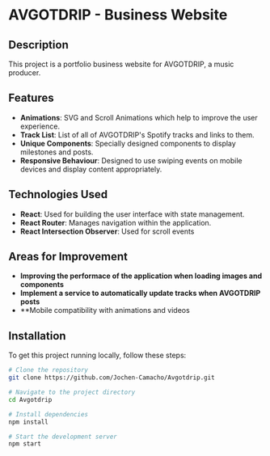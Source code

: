 # AVGOTDRIP - Business Website

## Description

This project is a portfolio business website for AVGOTDRIP, a music producer.

## Features

- **Animations**: SVG and Scroll Animations which help to improve the user experience.
- **Track List**: List of all of AVGOTDRIP's Spotify tracks and links to them.
- **Unique Components**: Specially designed components to display milestones and posts.
- **Responsive Behaviour**: Designed to use swiping events on mobile devices and display content appropriately.

## Technologies Used

- **React**: Used for building the user interface with state management.
- **React Router**: Manages navigation within the application.
- **React Intersection Observer**: Used for scroll events

## Areas for Improvement

- **Improving the performace of the application when loading images and components**
- **Implement a service to automatically update tracks when AVGOTDRIP posts**
- **Mobile compatibility with animations and videos

## Installation

To get this project running locally, follow these steps:

```bash
# Clone the repository
git clone https://github.com/Jochen-Camacho/Avgotdrip.git

# Navigate to the project directory
cd Avgotdrip

# Install dependencies
npm install

# Start the development server
npm start
```
